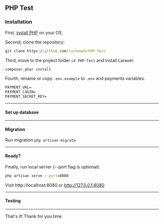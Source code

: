 ## PHP Test

### Installation

First, [install PHP](https://www.php.net/manual/en/install.php) on your OS.

Second, clone the repository:
```cmd
git clone https://github.com/luchoweb/PHP-Test
```

Third, move to the project folder ```cd PHP-Test``` and install Laravel:

```cmd
composer.phar install
```

Fourth, rename or copy ```.env.example``` to ```.env``` and payments variables.

```txt
PAYMENT_URL=
PAYMENT_LOGIN=
PAYMENT_SECRET_KEY=
```

---

#### Set up database

---

#### Migration

Run migration ```php artisan migrate```

---

#### Ready?

Finally, run local server (--port flag is optional):
```cmd
php artisan serve --port=8080
```

Visit http://localhost:8080 or http://127.0.0.1:8080

---

#### Testing

---

That's it! Thank for you time.